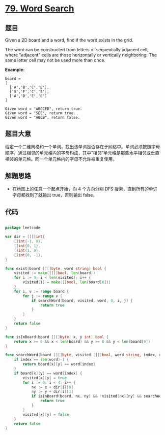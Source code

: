 # [79. Word Search](https://leetcode.com/problems/word-search/)


## 题目

Given a 2D board and a word, find if the word exists in the grid.

The word can be constructed from letters of sequentially adjacent cell, where "adjacent" cells are those horizontally or vertically neighboring. The same letter cell may not be used more than once.

**Example:**

    board =
    [
      ['A','B','C','E'],
      ['S','F','C','S'],
      ['A','D','E','E']
    ]
    
    Given word = "ABCCED", return true.
    Given word = "SEE", return true.
    Given word = "ABCB", return false.

## 题目大意

给定一个二维网格和一个单词，找出该单词是否存在于网格中。单词必须按照字母顺序，通过相邻的单元格内的字母构成，其中“相邻”单元格是那些水平相邻或垂直相邻的单元格。同一个单元格内的字母不允许被重复使用。



## 解题思路

- 在地图上的任意一个起点开始，向 4 个方向分别 DFS 搜索，直到所有的单词字母都找到了就输出 true，否则输出 false。

## 代码

```go

package leetcode

var dir = [][]int{
	[]int{-1, 0},
	[]int{0, 1},
	[]int{1, 0},
	[]int{0, -1},
}

func exist(board [][]byte, word string) bool {
	visited := make([][]bool, len(board))
	for i := 0; i < len(visited); i++ {
		visited[i] = make([]bool, len(board[0]))
	}
	for i, v := range board {
		for j := range v {
			if searchWord(board, visited, word, 0, i, j) {
				return true
			}
		}
	}
	return false
}

func isInBoard(board [][]byte, x, y int) bool {
	return x >= 0 && x < len(board) && y >= 0 && y < len(board[0])
}

func searchWord(board [][]byte, visited [][]bool, word string, index, x, y int) bool {
	if index == len(word)-1 {
		return board[x][y] == word[index]
	}
	if board[x][y] == word[index] {
		visited[x][y] = true
		for i := 0; i < 4; i++ {
			nx := x + dir[i][0]
			ny := y + dir[i][1]
			if isInBoard(board, nx, ny) && !visited[nx][ny] && searchWord(board, visited, word, index+1, nx, ny) {
				return true
			}
		}
		visited[x][y] = false
	}
	return false
}

```